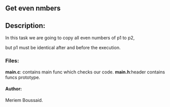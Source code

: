 ## Get even nmbers

<h2>Description:</h2>
In this task we are going to copy all  even numbers of p1 to p2,

but p1 must be identical after and before the execution.

<h3>Files:</h3>

**main.c**: contains main func which checks our code.
**main.h**:header contains funcs prototype.

<h4>Author:</h4>

Meriem Boussaid.
